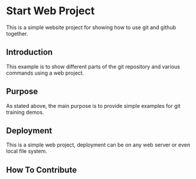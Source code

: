 # Start Web Project

This is a simple website project for showing how to use git and github together. 

## Introduction

This example is to show different parts of the git repository and various commands using a web project. 

## Purpose

As stated above, the main purpose is to provide simple examples for git training demos. 

## Deployment

This is a simple web project, deployment can be on any web server or even local file system. 

## How To Contribute